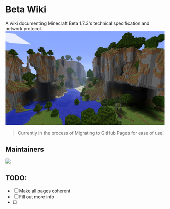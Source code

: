 # Beta Wiki
A wiki documenting Minecraft Beta 1.7.3's technical specification and network protocol.
![](banner.jpg)

> Currently in the process of Migrating to GitHub Pages for ease of use!

## Maintainers
<a href="https://github.com/OfficialPixelBrush/beta-wiki/graphs/contributors">
  <img src="https://contrib.rocks/image?repo=OfficialPixelBrush/beta-wiki" />
</a>

## TODO:
- [ ] Make all pages coherent
- [ ] Fill out more info
- [ ] 